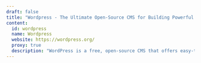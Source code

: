 ```yaml
---
draft: false
title: "Wordpress - The Ultimate Open-Source CMS for Building Powerful Websites"
content:
  id: wordpress
  name: Wordpress
  website: https://wordpress.org/
  proxy: true
  description: "WordPress is a free, open-source CMS that offers easy-to-use tools, SEO features, and full control over your website, making it the perfect platform for creating websites, blogs, and e-commerce stores."
---
```

